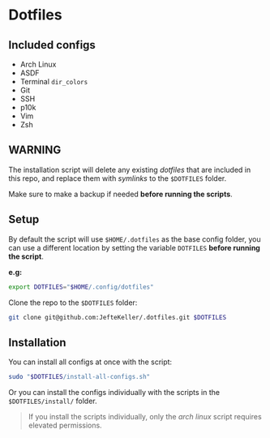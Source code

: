 # Dotfiles

## Included configs

- Arch Linux
- ASDF
- Terminal `dir_colors`
- Git
- SSH
- p10k
- Vim
- Zsh

## WARNING

The installation script will delete any existing *dotfiles* that are included in this repo, and replace them with *symlinks* to the `$DOTFILES` folder.

Make sure to make a backup if needed **before running the scripts**.

## Setup

By default the script will use `$HOME/.dotfiles` as the base config folder, you can use a different location by setting the variable `DOTFILES` **before running the script**.

**e.g:**

``` sh
export DOTFILES="$HOME/.config/dotfiles"
```

Clone the repo to the `$DOTFILES` folder:

``` sh
git clone git@github.com:JefteKeller/.dotfiles.git $DOTFILES
```

## Installation

You can install all configs at once with the script:

``` sh
sudo "$DOTFILES/install-all-configs.sh"
```

Or you can install the configs individually with the scripts in the `$DOTFILES/install/` folder.

>
> If you install the scripts individually, only the *arch linux* script requires elevated permissions.
>
